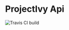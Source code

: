 # ProjectIvy Api
![Travis CI build](https://ci.appveyor.com/api/projects/status/le9spdhsir0iw1wg/branch/master?svg=true)
